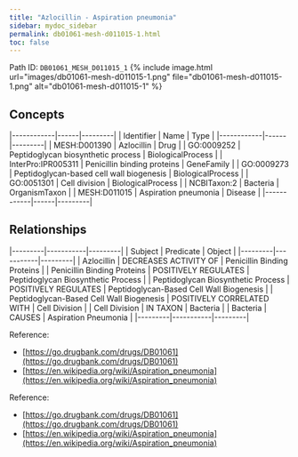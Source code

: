 ```yaml
---
title: "Azlocillin - Aspiration pneumonia"
sidebar: mydoc_sidebar
permalink: db01061-mesh-d011015-1.html
toc: false 
---
```



Path ID: `DB01061_MESH_D011015_1`
{% include image.html url="images/db01061-mesh-d011015-1.png" file="db01061-mesh-d011015-1.png" alt="db01061-mesh-d011015-1" %}

## Concepts

|------------|------|---------|
| Identifier | Name | Type    |
|------------|------|---------|
| MESH:D001390 | Azlocillin | Drug |
| GO:0009252 | Peptidoglycan biosynthetic process | BiologicalProcess |
| InterPro:IPR005311 | Penicillin binding proteins | GeneFamily |
| GO:0009273 | Peptidoglycan-based cell wall biogenesis | BiologicalProcess |
| GO:0051301 | Cell division | BiologicalProcess |
| NCBITaxon:2 | Bacteria | OrganismTaxon |
| MESH:D011015 | Aspiration pneumonia | Disease |
|------------|------|---------|

## Relationships

|---------|-----------|---------|
| Subject | Predicate | Object  |
|---------|-----------|---------|
| Azlocillin | DECREASES ACTIVITY OF | Penicillin Binding Proteins |
| Penicillin Binding Proteins | POSITIVELY REGULATES | Peptidoglycan Biosynthetic Process |
| Peptidoglycan Biosynthetic Process | POSITIVELY REGULATES | Peptidoglycan-Based Cell Wall Biogenesis |
| Peptidoglycan-Based Cell Wall Biogenesis | POSITIVELY CORRELATED WITH | Cell Division |
| Cell Division | IN TAXON | Bacteria |
| Bacteria | CAUSES | Aspiration Pneumonia |
|---------|-----------|---------|

Reference: 
  - [https://go.drugbank.com/drugs/DB01061](https://go.drugbank.com/drugs/DB01061)
  - [https://en.wikipedia.org/wiki/Aspiration_pneumonia](https://en.wikipedia.org/wiki/Aspiration_pneumonia)

Reference: 
  - [https://go.drugbank.com/drugs/DB01061](https://go.drugbank.com/drugs/DB01061)
  - [https://en.wikipedia.org/wiki/Aspiration_pneumonia](https://en.wikipedia.org/wiki/Aspiration_pneumonia)
